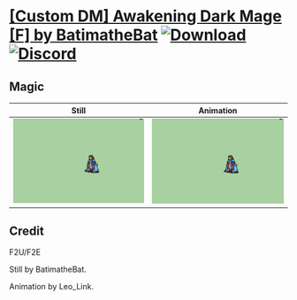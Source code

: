 # [\[Custom DM\]  Awakening Dark Mage \[F\] by BatimatheBat](./) [![Download](https://img.shields.io/badge/Download--red?style=social&logo=github)](https://minhaskamal.github.io/DownGit/#/home?url=https://github.com/Klokinator/FE-Repo/tree/main/Battle%20Animations%2FMagi%20-%20Dark-Type%2F%5BCustom%20DM%5D%20%20Awakening%20Dark%20Mage%20%5BF%5D%20by%20BatimatheBat%2F6.%20Magic%20(Plus%20Sfx)) [![Discord](https://img.shields.io/badge/Discord--blue?style=social&logo=discord)](https://discord.gg/C7VNGnyTPA)

## Magic

| Still | Animation |
| :---: | :-------: |
| ![Magic still](./Magic_000.png) | ![Magic](./Magic.gif) |

## Credit

F2U/F2E

Still by BatimatheBat.

Animation by Leo_Link.
